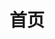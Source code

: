 ---
title: "首页"
draft: false
# page title background image
# bg_image: "images/backgrounds/page-title.jpg"
# meta description
description : ""
pagenumber: "2"
---